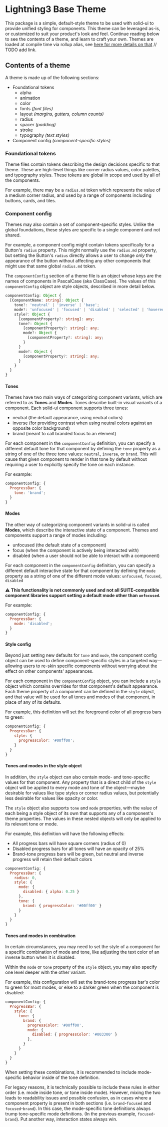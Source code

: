 # Lightning3 Base Theme

This package is a simple, default-style theme to be used with solid-ui to provide unified styling for components. This theme can be leveraged as-is, or customized to suit your product's look and feel. Continue reading below to see the contents of a theme, and learn to craft your own. Themes are loaded at compile time via rollup alias, see [here for more details on that]() // TODO add link.

## Contents of a theme

A theme is made up of the following sections:

- Foundational tokens
  - alpha
  - animation
  - color
  - fonts _(font files)_
  - layout _(margins, gutters, column counts)_
  - radius
  - spacer _(padding)_
  - stroke
  - typography _(text styles)_
- Component config _(component-specific styles)_

### Foundational tokens

Theme files contain tokens describing the design decisions specific to that theme. These are high-level things like corner radius values, color palettes, and typography styles. These tokens are global in scope and used by all of the components.

For example, there may be a `radius.md` token which represents the value of a medium corner radius, and used by a range of components including buttons, cards, and tiles.

### Component config

Themes may also contain a set of component-specific styles. Unlike the global foundations, these styles are specific to a single component and not shared.

For example, a component config might contain tokens specifically for a Button's `radius` property. This might normally use the `radius.md` property, but setting the Button's `radius` directly allows a user to change _only_ the appearance of the button without affecting any other components that might use that same global `radius.md` token.

The `componentConfig` section of a theme file is an object whose keys are the names of components in PascalCase (aka ClassCase). The values of this `componentConfig` object are style objects, described in more detail below.

```typescript
componentConfig: Object {
  [ComponentName: string]: Object {
    tone?: 'neutral' | 'inverse' | 'base';
    mode?: 'unfocused' | 'focused' | 'disabled' | 'selected' | 'hovered' | 'pressed';
    style?: Object {
      [componentProperty?: string]: any;
      tone?: Object {
        [componentProperty?: string]: any;
        mode?: Object {
          [componentProperty?: string]: any;
        }
      }
      mode?: Object {
        [componentProperty?: string]: any;
      }
    }
  }
}
```

#### Tones

Themes have two main ways of categorizing component variants, which are referred to as **Tones** and **Modes**. Tones describe built-in visual variants of a component. Each solid-ui component supports three tones:

- neutral (the default appearance, using neutral colors)
- inverse (for providing contrast when using neutral colors against an opposite color background)
- brand (meant to call branded focus to an element)

For each component in the `componentConfig` definition, you can specify a different default tone for that component by defining the `tone` property as a string of one of the three tone values: `neutral`, `inverse`, or `brand`. This will cause that given component to render in that tone by default without requiring a user to explicitly specify the tone on each instance.

For example:

```js
componentConfig: {
  ProgressBar: {
    tone: 'brand';
  }
}
```

#### Modes

The other way of categorizing component variants in solid-ui is called **Modes**, which describe the interactive state of a component. Themes and components support a range of modes including:

- unfocused (the default state of a component)
- focus (when the component is actively being interacted with)
- disabled (when a user should not be able to interact with a component)

For each component in the `componentConfig` definition, you can specify a different default interactive state for that component by defining the `mode` property as a string of one of the different mode values: `unfocused`, `focused`, `disabled`

:warning: **This functionality is not commonly used and not all SUITE-compatible component libraries support setting a default mode other than `unfocused`.**

For example:

```js
componentConfig: {
  ProgressBar: {
    mode: 'disabled';
  }
}
```

#### Style config

Beyond just setting new defaults for `tone` and `mode`, the component config object can be used to define component-specific styles in a targeted way—allowing users to re-skin specific components without worrying about the effect on other components' appearances.

For each component in the `componentConfig` object, you can include a `style` object which contains overrides for that component's default appearance. Each theme property of a component can be defined in the `style` object, and that value will be used for all tones and modes of that component, in place of any of its defaults.

For example, this definition will set the foreground color of all progress bars to green:

```js
componentConfig: {
  ProgressBar: {
    style: {
      progressColor: '#00ff00';
    }
  }
}
```

#### Tones and modes in the style object

In addition, the `style` object can also contain mode- and tone-specific values for that component. Any property that is a direct child of the `style` object will be applied to every mode and tone of the object—maybe desirable for values like type styles or corner radius values, but potentially less desirable for values like opacity or color.

The `style` object also supports `tone` and `mode` properties, with the value of each being a style object of its own that supports any of a component's theme properties. The values in these nested objects will only be applied to its relevant tone or mode.

For example, this definition will have the following effects:

- All progress bars will have square corners (radius of 0)
- Disabled progress bars for all tones will have an opacity of 25%
- Brand-tone progress bars will be green, but neutral and inverse progress will retain their default colors

```js
componentConfig: {
  ProgressBar: {
    radius: 0,
    style: {
      mode: {
        disabled: { alpha: 0.25 }
      },
      tone: {
        brand: { progressColor: '#00ff00' }
      }
    }
  }
}
```

#### Tones and modes in combination

In certain circumstances, you may need to set the style of a component for a specific combination of mode and tone, like adjusting the text color of an inverse button when it is disabled.

Within the `mode` or `tone` property of the `style` object, you may also specify one level deeper with the other variant.

For example, this configuration will set the brand-tone progress bar's color to green for most modes, or else to a darker green when the component is disabled:

```js
componentConfig: {
  ProgressBar: {
    style: {
      tone: {
        brand: {
          progressColor: '#00ff00',
          mode: {
            disabled: { progressColor: '#003300' }
          },
        }
      }
    }
  }
}
```

When setting these combinations, it is recommended to include mode-specific behavior inside of the tone definition.

For legacy reasons, it is technically possible to include these rules in either order (i.e. mode inside tone, or tone inside mode). However, mixing the two leads to readability issues and possible confusion, as in cases where a component property is present in both sections (i.e. `brand`-`focused` and `focused`-`brand`). In this case, the mode-specific tone definitions always trump tone-specific mode definitions. (In the previous example, `focused`-`brand`). Put another way, interaction states always win.
